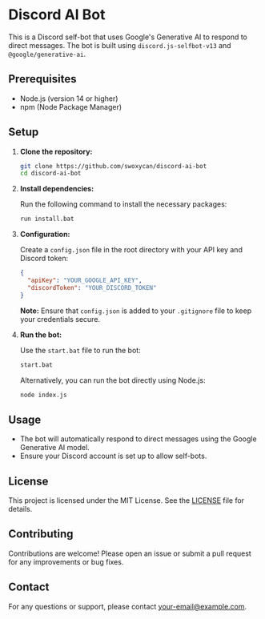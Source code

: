 # Discord AI Bot

This is a Discord self-bot that uses Google's Generative AI to respond to direct messages. The bot is built using `discord.js-selfbot-v13` and `@google/generative-ai`.

## Prerequisites

- Node.js (version 14 or higher)
- npm (Node Package Manager)

## Setup

1. **Clone the repository:**

   ```bash
   git clone https://github.com/swoxycan/discord-ai-bot
   cd discord-ai-bot
   ```

2. **Install dependencies:**

   Run the following command to install the necessary packages:

   ```bash
   run install.bat
   ```

3. **Configuration:**

   Create a `config.json` file in the root directory with your API key and Discord token:

   ```json
   {
     "apiKey": "YOUR_GOOGLE_API_KEY",
     "discordToken": "YOUR_DISCORD_TOKEN"
   }
   ```

   **Note:** Ensure that `config.json` is added to your `.gitignore` file to keep your credentials secure.

4. **Run the bot:**

   Use the `start.bat` file to run the bot:

   ```bash
   start.bat
   ```

   Alternatively, you can run the bot directly using Node.js:

   ```bash
   node index.js
   ```

## Usage

- The bot will automatically respond to direct messages using the Google Generative AI model.
- Ensure your Discord account is set up to allow self-bots.

## License

This project is licensed under the MIT License. See the [LICENSE](LICENSE) file for details.

## Contributing

Contributions are welcome! Please open an issue or submit a pull request for any improvements or bug fixes.

## Contact

For any questions or support, please contact [your-email@example.com](mailto:swoxycan@tutamail.com). 

